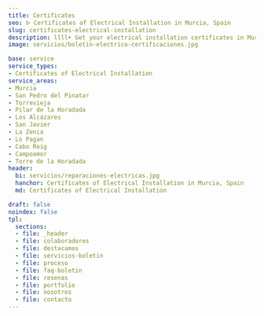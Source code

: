 ```yaml
---
title: Certificates
seo: ᐅ Certificates of Electrical Installation in Murcia, Spain
slug: certificates-electrical-installation
description: llll➤ Get your electrical installation certificates in Murcia. Affordable prices, fast and reliable service ✅ Contact us!
image: servicios/boletin-electrico-certificaciones.jpg

base: service
service_types:
- Certificates of Electrical Installation
service_areas:
- Murcia
- San Pedro del Pinatar
- Torrevieja
- Pilar de la Horadada
- Los Alcázares
- San Javier
- La Zenia
- Lo Pagan
- Cabo Roig
- Campoamor
- Torre de la Horadada
header:
  bi: servicios/reparaciones-electricas.jpg
  hanchor: Certificates of Electrical Installation in Murcia, Spain
  md: Certificates of Electrical Installation

draft: false
noindex: false
tpl:
  sections:
  - file: _header
  - file: colaboradores
  - file: destacamos
  - file: servicios-boletin
  - file: proceso
  - file: faq-boletin
  - file: resenas
  - file: portfolio
  - file: nosotros
  - file: contacto
---
```

